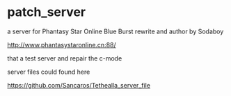 # patch_server

a server for Phantasy Star Online Blue Burst rewrite and author by Sodaboy

http://www.phantasystaronline.cn:88/

that a test server and repair the c-mode

server files could found here

https://github.com/Sancaros/Tethealla_server_file
